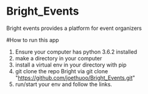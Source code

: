 # Bright_Events
Bright events provides a platform for event organizers

#How to run this app
1. Ensure your computer has python 3.6.2 installed  
2. make a directory in your computer
3. install a virtual env in your directory with pip
4. git clone the repo Bright via git clone "https://github.com/joethuoo/Bright_Events.git"
5. run/start your env and follow the links.


